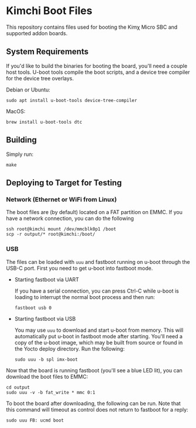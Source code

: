 # Kimchi Boot Files

This repository contains files used for booting the Kimχ Micro SBC and supported addon boards.


## System Requirements

If you'd like to build the binaries for booting the board, you'll need a couple host tools. U-boot tools compile the boot scripts, and a device tree compiler for the device tree overlays.

Debian or Ubuntu:

```
sudo apt install u-boot-tools device-tree-compiler
```

MacOS:

```
brew install u-boot-tools dtc
```


## Building

Simply run:

```
make
```


## Deploying to Target for Testing

### Network (Ethernet or WiFi from Linux)

The boot files are (by default) located on a FAT partition on EMMC. If you have a network connection, you can do the following

```
ssh root@kimchi mount /dev/mmcblk0p1 /boot
scp -r output/* root@kimchi:/boot/
```

### USB

The files can be loaded with `uuu` and fastboot running on u-boot through the USB-C port. First you need to get u-boot into fastboot mode.

* Starting fastboot via UART

    If you have a serial connection, you can press Ctrl-C while u-boot is loading to interrupt the normal boot process and then run:

    ```
    fastboot usb 0
    ```

* Starting fastboot via USB

    You may use `uuu` to download and start u-boot from memory. This will automatically put u-boot in fastboot mode after starting. You'll need a copy of the u-boot image, which may be built from source or found in the Yocto deploy directory. Run the following:

    ```
    sudo uuu -b spl imx-boot
    ```

Now that the board is running fastboot (you'll see a blue LED lit), you can download the boot files to EMMC:

```
cd output
sudo uuu -v -b fat_write * mmc 0:1
```

To boot the board after downloading, the following can be run. Note that this command will timeout as control does not return to fastboot for a reply:

```
sudo uuu FB: ucmd boot
```
